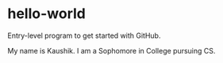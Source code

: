 # hello-world
Entry-level program to get started with GitHub.

My name is Kaushik.
I am a Sophomore in College pursuing CS.
